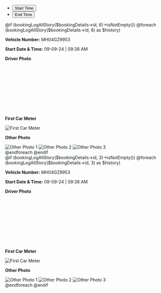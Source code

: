 <div class="location-top">
                            <ul class="nav nav-pills mb-3" id="pills-tab" role="tablist">
                                <li class="nav-item" role="presentation">
                                    <button class="nav-link active" id="pills-home-tab" data-bs-toggle="pill"
                                        data-bs-target="#pills-home" type="button" role="tab"
                                        aria-controls="pills-home" aria-selected="true">Start Time</button>
                                </li>
                                <li class="nav-item" role="presentation">
                                    <button class="nav-link" id="pills-profile-tab" data-bs-toggle="pill"
                                        data-bs-target="#pills-profile" type="button" role="tab"
                                        aria-controls="pills-profile" aria-selected="false">End Time</button>
                                </li>
                            </ul>
                            <div class="tab-content" id="pills-tabContent">
                                <div class="tab-pane fade show active" id="pills-home" role="tabpanel"
                                    aria-labelledby="pills-home-tab">
                                    @if (bookingLogAllStory($bookingDetails->id, 6)->isNotEmpty())
                                        @foreach (bookingLogAllStory($bookingDetails->id, 6) as $history)
                                            <div class="container mt-5">
                                                <div class="card">
                                                    <div class="card-body">
                                                        <div class="row">
                                                            <div class="col-md-6">
                                                                <p><strong>Vehicle Number:</strong> MH04GZ9953</p>
                                                                <p><strong>Start Date & Time:</strong> 09-09-24 | 09:38 AM
                                                                </p>
                                                            </div>
                                                        </div>
                                                        <div class="row mt-3">
                                                            <div class="col-md-4">
                                                                <p><strong>Driver Photo</strong></p>
                                                                <div class="border bg-light"
                                                                    style="height: 150px; width: 100%;"></div>
                                                            </div>
                                                            <div class="col-md-4">
                                                                <p><strong>First Car Meter</strong></p>
                                                                <img src="meter_photo.jpg" alt="First Car Meter"
                                                                    class="img-fluid">
                                                            </div>
                                                            <div class="col-md-4">
                                                                <p><strong>Other Photo</strong></p>
                                                                <div class="d-flex">
                                                                    <img src="other_photo1.jpg" alt="Other Photo 1"
                                                                        class="img-fluid me-2">
                                                                    <img src="other_photo2.jpg" alt="Other Photo 2"
                                                                        class="img-fluid me-2">
                                                                    <img src="other_photo3.jpg" alt="Other Photo 3"
                                                                        class="img-fluid">
                                                                </div>
                                                            </div>
                                                        </div>
                                                    </div>
                                                </div>
                                            </div>
                                        @endforeach
                                    @endif
                                </div>
                                <div class="tab-pane fade" id="pills-profile" role="tabpanel"
                                    aria-labelledby="pills-profile-tab">
                                    @if (bookingLogAllStory($bookingDetails->id, 3)->isNotEmpty())
                                        @foreach (bookingLogAllStory($bookingDetails->id, 3) as $history)
                                            <div class="container mt-5">
                                                <div class="card">
                                                    <div class="card-body">
                                                        <div class="row">
                                                            <div class="col-md-6">
                                                                <p><strong>Vehicle Number:</strong> MH04GZ9953</p>
                                                                <p><strong>Start Date & Time:</strong> 09-09-24 | 09:38 AM
                                                                </p>
                                                            </div>
                                                        </div>
                                                        <div class="row mt-3">
                                                            <div class="col-md-4">
                                                                <p><strong>Driver Photo</strong></p>
                                                                <div class="border bg-light"
                                                                    style="height: 150px; width: 100%;"></div>
                                                            </div>
                                                            <div class="col-md-4">
                                                                <p><strong>First Car Meter</strong></p>
                                                                <img src="meter_photo.jpg" alt="First Car Meter"
                                                                    class="img-fluid">
                                                            </div>
                                                            <div class="col-md-4">
                                                                <p><strong>Other Photo</strong></p>
                                                                <div class="d-flex">
                                                                    <img src="other_photo1.jpg" alt="Other Photo 1"
                                                                        class="img-fluid me-2">
                                                                    <img src="other_photo2.jpg" alt="Other Photo 2"
                                                                        class="img-fluid me-2">
                                                                    <img src="other_photo3.jpg" alt="Other Photo 3"
                                                                        class="img-fluid">
                                                                </div>
                                                            </div>
                                                        </div>
                                                    </div>
                                                </div>
                                            </div>
                                        @endforeach
                                    @endif
                                </div>
                            </div>
                        </div>
